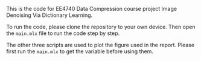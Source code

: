 This is the code for EE4740 Data Compression course project Image Denoising Via Dictionary Learning.

To run the code, please clone the repository to your own device. Then open the `main.mlx` file to run the code step by step.

The other three scripts are used to plot the figure used in the report. Please first run the `main.mlx` to get the variable before using them.
